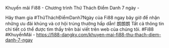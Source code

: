 Khuyến mãi Fi88 - Chương trình Thử Thách Điểm Danh 7 ngày - 

Hãy tham gia #ThửTháchĐiểmDanh7Ngày của Fi88 ngay bây giờ để nhận những ưu đãi khủng và cơ hội trúng thưởng hấp dẫn! 朗朗朗 Tất cả thông tin chi tiết có thể được tìm thấy trên bài viết trên web của chúng tôi. #Fi88 #KhuyếnMãi - https://fi88-dangky.com/khuyen-mai-fi88-thu-thach-diem-danh-7-ngay
